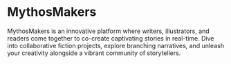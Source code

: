 # MythosMakers
MythosMakers is an innovative platform where writers, illustrators, and readers come together to co-create captivating stories in real-time. Dive into collaborative fiction projects, explore branching narratives, and unleash your creativity alongside a vibrant community of storytellers.
